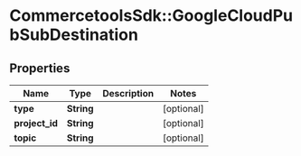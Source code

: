 # CommercetoolsSdk::GoogleCloudPubSubDestination

## Properties
Name | Type | Description | Notes
------------ | ------------- | ------------- | -------------
**type** | **String** |  | [optional] 
**project_id** | **String** |  | [optional] 
**topic** | **String** |  | [optional] 

